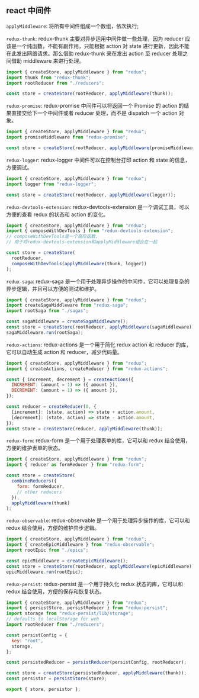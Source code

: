 ## react 中间件

`applyMiddleware`: 将所有中间件组成一个数组，依次执行;

`redux-thunk`: redux-thunk 主要对异步运用中间件做一些处理，因为 reducer 应该是一个纯函数，不能有副作用，只能根据 action 对 state 进行更新，因此不能在此发出网络请求。那么借助 redux-thunk 来在发出 action 至 reducer 处理之间借助 middleware 来进行处理。

```js
import { createStore, applyMiddleware } from "redux";
import thunk from "redux-thunk";
import rootReducer from "./reducers";

const store = createStore(rootReducer, applyMiddleware(thunk));
```

`redux-promise`: redux-promise 中间件可以将返回一个 Promise 的 action 的结果直接交给下一个中间件或者 reducer 处理，而不是 dispatch 一个 action 对象。

```js
import { createStore, applyMiddleware } from "redux";
import promiseMiddleware from "redux-promise";

const store = createStore(rootReducer, applyMiddleware(promiseMiddleware));
```

`redux-logger`: redux-logger 中间件可以在控制台打印 action 和 state 的信息，方便调试。

```js
import { createStore, applyMiddleware } from "redux";
import logger from "redux-logger";

const store = createStore(rootReducer, applyMiddleware(logger));
```

`redux-devtools-extension`: redux-devtools-extension 是一个调试工具，可以方便的查看 redux 的状态和 action 的变化。

```js
import { createStore, applyMiddleware } from "redux";
import { composeWithDevTools } from "redux-devtools-extension";
// composeWithDevTools是一个高阶函数，
// 用于将redux-devtools-extension和applyMiddleware组合在一起

const store = createStore(
  rootReducer,
  composeWithDevTools(applyMiddleware(thunk, logger))
);
```

`redux-saga`: redux-saga 是一个用于处理异步操作的中间件，它可以处理复杂的异步逻辑，并且可以方便的测试和维护。

```js
import { createStore, applyMiddleware } from "redux";
import createSagaMiddleware from "redux-saga";
import rootSaga from "./sagas";

const sagaMiddleware = createSagaMiddleware();
const store = createStore(rootReducer, applyMiddleware(sagaMiddleware));
sagaMiddleware.run(rootSaga);
```

`redux-actions`: redux-actions 是一个用于简化 redux action 和 reducer 的库，它可以自动生成 action 和 reducer，减少代码量。

```js
import { createStore, applyMiddleware } from "redux";
import { createActions, createReducer } from "redux-actions";

const { increment, decrement } = createActions({
  INCREMENT: (amount = 1) => ({ amount }),
  DECREMENT: (amount = 1) => ({ amount }),
});

const reducer = createReducer(0, {
  [increment]: (state, action) => state + action.amount,
  [decrement]: (state, action) => state - action.amount,
});
const store = createStore(reducer, applyMiddleware(thunk));
```

`redux-form`: redux-form 是一个用于处理表单的库，它可以和 redux 结合使用，方便的维护表单的状态。

```js
import { createStore, applyMiddleware } from "redux";
import { reducer as formReducer } from "redux-form";

const store = createStore(
  combineReducers({
    form: formReducer,
    // other reducers
  }),
  applyMiddleware(thunk)
);
```

`redux-observable`: redux-observable 是一个用于处理异步操作的库，它可以和 redux 结合使用，方便的维护异步逻辑。

```js
import { createStore, applyMiddleware } from "redux";
import { createEpicMiddleware } from "redux-observable";
import rootEpic from "./epics";

const epicMiddleware = createEpicMiddleware();
const store = createStore(rootReducer, applyMiddleware(epicMiddleware));
epicMiddleware.run(rootEpic);
```

`redux-persist`: redux-persist 是一个用于持久化 redux 状态的库，它可以和 redux 结合使用，方便的保存和恢复状态。

```js
import { createStore, applyMiddleware } from "redux";
import { persistStore, persistReducer } from "redux-persist";
import storage from "redux-persist/lib/storage";
// defaults to localStorage for web
import rootReducer from "./reducers";

const persistConfig = {
  key: "root",
  storage,
};

const persistedReducer = persistReducer(persistConfig, rootReducer);

const store = createStore(persistedReducer, applyMiddleware(thunk));
const persistor = persistStore(store);

export { store, persistor };
```
